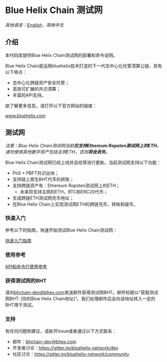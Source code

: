 # Blue Helix Chain 测试网

*其他语言：[English](README.md)，简体中文*

## 介绍

本代码库提供Blue Helix Chain测试网的部署和命令说明。

Blue Helix Chain是运用bluehelix技术打造的下一代去中心化托管清算公链，具有以下特点：
- 去中心化跨链资产安全托管；
- 高效可扩展的共识清算；
- 丰富的API支持。

欲了解更多信息，请打开以下官方网站的链接：

www.bluehelix.com

## 测试网

*注意：Blue Helix Chain测试网当前**仅支持Ethereum Ropsten测试网上的ETH**。请勿使用其他数字资产包括主网ETH，否则**将会丢失**。*

Blue Helix Chain测试网已经上线并且经常进行更新。当前测试网支持以下功能：
- PoS + PBFT共识出块；
- 支持链上原生BHT代币的转账；
- 支持跨链资产有：Ethereum Ropsten测试网上的ETH；
  - 未来将支持主网的ETH，BTC和ERC20代币；
- 生成跨链ETH测试网充币地址；
- 在Blue Helix Chain上实现测试网ETH的跨链充币，转账和提币。

### 快速入门

参考以下的指南，快速开始测试Blue Helix Chain测试网：

[快速入门指南](docs/intro.md)

### 使用参考

[API和命令行使用参考](docs/reference.md)

### 获得测试网的BHT

请向[bhchain-dev@bhex.com](bhchain-dev@bhex.com)发送邮件获得测试网BHT。邮件标题以“获取测试网BHT: [你的Blue Helix Chain地址]“。我们处理邮件后会向该地址转入一定的BHT用于测试。

### 支持

有任何问题和建议，请新开Issue或者通过以下方式联系：
- 邮件：[bhchain-dev@bhex.com](bhchain-dev@bhex.com)
- 开发者讨论：https://gitter.im/bluehelix-network/dev
- 社区讨论：https://gitter.im/bluehelix-network/community

